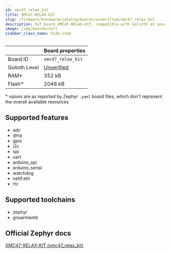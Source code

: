 ```yaml
---
id: xmc47_relax_kit
title: XMC47-RELAX-KIT
slug: /firmware/hardware/catalog/boards/unverified/xmc47_relax_kit
description: IoT board XMC47-RELAX-KIT, compatible with Golioth at unverified level.
image: /img/boards/null
sidebar_class_name: hide-item
---
```


[//]: # (This is an auto-generated file, do not edit! Changes to it will be lost upon re-generation)



|                | Board properties     |
| -------------  | -------------------- |
| Board ID       | `xmc47_relax_kit` |
| Golioth Level  | [Unverified](/firmware/hardware#unverified-boards) |
| RAM*           | 352 kB |
| Flash*         | 2048 kB |

\* values are as reported by Zephyr `.yaml` board files, which don't represent the overall available resources



## Supported features

* adc
* dma
* gpio
* i2c
* spi
* uart
* arduino_spi
* arduino_serial
* watchdog
* netif:eth
* rtc

## Supported toolchains

* zephyr
* gnuarmemb

## Official Zephyr docs

[XMC47-RELAX-KIT (xmc47_relax_kit)](https://docs.zephyrproject.org/latest/boards/infineon/xmc47_relax_kit/doc/index.html)

